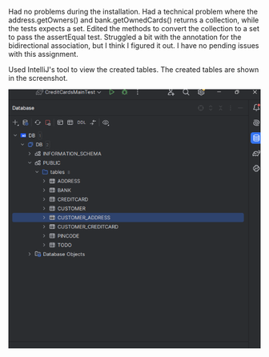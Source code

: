 Had no problems during the installation. Had a technical problem where the address.getOwners() and bank.getOwnedCards() 
returns a collection, while the tests expects a set. Edited the methods to convert the collection to a set to pass the 
assertEqual test. Struggled a bit with the annotation for the bidirectional association, but I think I figured it out. 
I have no pending issues with this assignment. 

Used IntelliJ's tool to view the created tables. The created tables are shown in the screenshot.

![alt text](database.png)